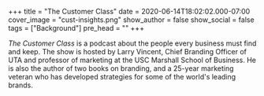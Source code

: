 +++
title = "The Customer Class"
date = 2020-06-14T18:02:02.000-07:00
cover_image = "cust-insights.png"
show_author = false
show_social = false
tags = ["Background"]
pre_head = ""
+++

_The Customer Class_ is a podcast about the people every business must find and keep. The show is hosted by Larry Vincent, Chief Branding Officer of UTA and professor of marketing at the USC Marshall School of Business. He is also the author of two books on branding, and a 25-year marketing veteran who has developed strategies for some of the world's leading brands.